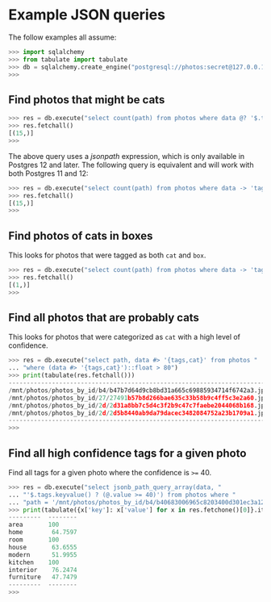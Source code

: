 # Example JSON queries

The follow examples all assume:

```python
>>> import sqlalchemy
>>> from tabulate import tabulate
>>> db = sqlalchemy.create_engine("postgresql://photos:secret@127.0.0.1/photos")
>>>
```

## Find photos that might be cats

```python
>>> res = db.execute("select count(path) from photos where data @? '$.tags.cat'")
>>> res.fetchall()
[(15,)]
>>>
```

The above query uses a *jsonpath* expression, which is only available in Postgres 12 and later. The following query is equivalent and will work with both Postgres 11 and 12:

```python
>>> res = db.execute("select count(path) from photos where data -> 'tags' ? 'cat'")
>>> res.fetchall()
[(15,)]
>>>
```

## Find photos of cats in boxes

This looks for photos that were tagged as both `cat` and `box`.

```python
>>> res = db.execute("select count(path) from photos where data -> 'tags' ?& array['box', 'cat']")
>>> res.fetchall()
[(1,)]
>>>
```

## Find all photos that are probably cats

This looks for photos that were categorized as `cat` with a high level of confidence.

```python
>>> res = db.execute("select path, data #> '{tags,cat}' from photos "
... "where (data #> '{tags,cat}')::float > 80")
>>> print(tabulate(res.fetchall()))
------------------------------------------------------------------------  --------
/mnt/photos/photos_by_id/b4/b47b7d64d9cb8bd31a665c69885934714f6742a3.jpg  100
/mnt/photos/photos_by_id/27/27491b57b8d266bae635c33b58b9c4ff5c3e2a60.jpg  100
/mnt/photos/photos_by_id/2d/2d31a8bb7c5d4c3f2b9c47c7faebe2044068b168.jpg  100
/mnt/photos/photos_by_id/2d/2d5b8440ab9da79dacec3482084752a23b1709a1.jpg   92.4775
------------------------------------------------------------------------  --------
>>>
```

## Find all high confidence tags for a given photo

Find all tags for a given photo where the confidence is `>=` 40.

```python
>>> res = db.execute("select jsonb_path_query_array(data, "
... "'$.tags.keyvalue() ? (@.value >= 40)') from photos where "
... "path = '/mnt/photos/photos_by_id/b4/b40683006965c8203400d301ec3a12484c6ce676.jpg'");
>>> print(tabulate({x['key']: x['value'] for x in res.fetchone()[0]}.items()))
---------  --------
area       100
home        64.7597
room       100
house       63.6555
modern      51.9955
kitchen    100
interior    76.2474
furniture   47.7479
---------  --------
>>>
```

